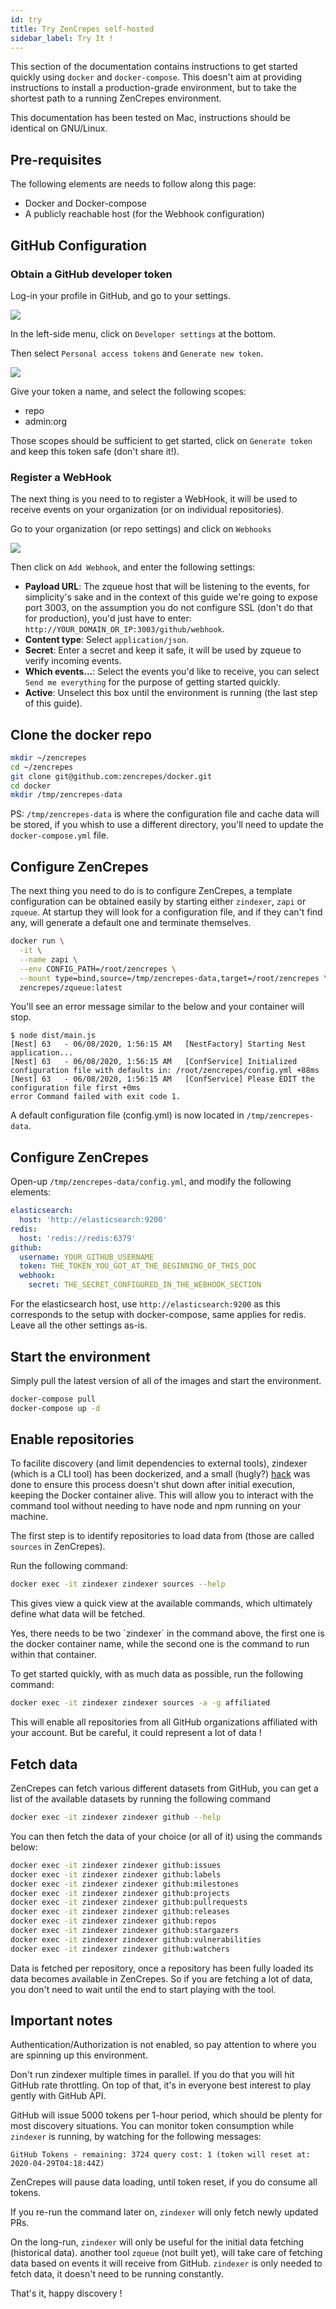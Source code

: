 ```yaml
---
id: try
title: Try ZenCrepes self-hosted
sidebar_label: Try It !
---
```


This section of the documentation contains instructions to get started quickly using `docker` and `docker-compose`. This doesn't aim at providing instructions to install a production-grade environment, but to take the shortest path to a running ZenCrepes environment.

This documentation has been tested on Mac, instructions should be identical on GNU/Linux.

## Pre-requisites

The following elements are needs to follow along this page:

- Docker and Docker-compose
- A publicly reachable host (for the Webhook configuration)

## GitHub Configuration

### Obtain a GitHub developer token

Log-in your profile in GitHub, and go to your settings.

![](/img/zencrepes-dev-github-settings.png)

In the left-side menu, click on `Developer settings` at the bottom.

Then select `Personal access tokens` and `Generate new token`.

![](/img/github-dev-settings.png)

Give your token a name, and select the following scopes:

- repo
- admin:org

Those scopes should be sufficient to get started, click on `Generate token` and keep this token safe (don't share it!).

### Register a WebHook

The next thing is you need to to register a WebHook, it will be used to receive events on your organization (or on individual repositories).

Go to your organization (or repo settings) and click on `Webhooks`

![](/img/github-org-webhook.png)

Then click on `Add Webhook`, and enter the following settings:

- **Payload URL**: The zqueue host that will be listening to the events, for simplicity's sake and in the context of this guide we're going to expose port 3003, on the assumption you do not configure SSL (don't do that for production), you'd just have to enter: `http://YOUR_DOMAIN_OR_IP:3003/github/webhook`.
- **Content type**: Select `application/json`.
- **Secret**: Enter a secret and keep it safe, it will be used by zqueue to verify incoming events.
- **Which events...**: Select the events you'd like to receive, you can select `Send me everything` for the purpose of getting started quickly.
- **Active**: Unselect this box until the environment is running (the last step of this guide).

## Clone the docker repo

```bash
mkdir ~/zencrepes
cd ~/zencrepes
git clone git@github.com:zencrepes/docker.git
cd docker
mkdir /tmp/zencrepes-data
```

PS: `/tmp/zencrepes-data` is where the configuration file and cache data will be stored, if you whish to use a different directory, you'll need to update the `docker-compose.yml` file.

## Configure ZenCrepes

The next thing you need to do is to configure ZenCrepes, a template configuration can be obtained easily by starting either `zindexer`, `zapi` or `zqueue`. At startup they will look for a configuration file, and if they can't find any, will generate a default one and terminate themselves.

```bash
docker run \
  -it \
  --name zapi \
  --env CONFIG_PATH=/root/zencrepes \
  --mount type=bind,source=/tmp/zencrepes-data,target=/root/zencrepes \
  zencrepes/zqueue:latest
```

You'll see an error message similar to the below and your container will stop.

```
$ node dist/main.js
[Nest] 63   - 06/08/2020, 1:56:15 AM   [NestFactory] Starting Nest application...
[Nest] 63   - 06/08/2020, 1:56:15 AM   [ConfService] Initialized configuration file with defaults in: /root/zencrepes/config.yml +88ms
[Nest] 63   - 06/08/2020, 1:56:15 AM   [ConfService] Please EDIT the configuration file first +0ms
error Command failed with exit code 1.
```

A default configuration file (config.yml) is now located in `/tmp/zencrepes-data`.

## Configure ZenCrepes

Open-up `/tmp/zencrepes-data/config.yml`, and modify the following elements:

```yml
elasticsearch:
  host: 'http://elasticsearch:9200'
redis:
  host: 'redis://redis:6379'
github:
  username: YOUR_GITHUB_USERNAME
  token: THE_TOKEN_YOU_GOT_AT_THE_BEGINNING_OF_THIS_DOC
  webhook:
    secret: THE_SECRET_CONFIGURED_IN_THE_WEBHOOK_SECTION
```

For the elasticsearch host, use `http://elasticsearch:9200` as this corresponds to the setup with docker-compose, same applies for redis. Leave all the other settings as-is.

## Start the environment

Simply pull the latest version of all of the images and start the environment.

```bash
docker-compose pull
docker-compose up -d
```

## Enable repositories

To facilite discovery (and limit dependencies to external tools), zindexer (which is a CLI tool) has been dockerized, and a small (hugly?) [hack](https://github.com/zencrepes/zindexer/blob/master/startup.sh) was done to ensure this process doesn't shut down after initial execution, keeping the Docker container alive. This will allow you to interact with the command tool without needing to have node and npm running on your machine.

The first step is to identify repositories to load data from (those are called `sources` in ZenCrepes).

Run the following command:

```bash
docker exec -it zindexer zindexer sources --help
```

This gives view a quick view at the available commands, which ultimately define what data will be fetched.

<Note type="tip">
Yes, there needs to be two `zindexer` in the command above, the first one is the docker container name, while the second one is the command to run within that container.
</Note>

To get started quickly, with as much data as possible, run the following command:

```bash
docker exec -it zindexer zindexer sources -a -g affiliated
```

This will enable all repositories from all GitHub organizations affiliated with your account. But be careful, it could represent a lot of data !

## Fetch data

ZenCrepes can fetch various different datasets from GitHub, you can get a list of the available datasets by running the following command

```bash
docker exec -it zindexer zindexer github --help
```

You can then fetch the data of your choice (or all of it) using the commands below:

```bash
docker exec -it zindexer zindexer github:issues
docker exec -it zindexer zindexer github:labels
docker exec -it zindexer zindexer github:milestones
docker exec -it zindexer zindexer github:projects
docker exec -it zindexer zindexer github:pullrequests
docker exec -it zindexer zindexer github:releases
docker exec -it zindexer zindexer github:repos
docker exec -it zindexer zindexer github:stargazers
docker exec -it zindexer zindexer github:vulnerabilities
docker exec -it zindexer zindexer github:watchers
```

Data is fetched per repository, once a repository has been fully loaded its data becomes available in ZenCrepes. So if you are fetching a lot of data, you don't need to wait until the end to start playing with the tool.

## Important notes

Authentication/Authorization is not enabled, so pay attention to where you are spinning up this environment.

Don't run zindexer multiple times in parallel. If you do that you will hit GitHub rate throttling. On top of that, it's in everyone best interest to play gently with GitHub API.

GitHub will issue 5000 tokens per 1-hour period, which should be plenty for most discovery situations. You can monitor token consumption while `zindexer` is running, by watching for the following messages:

```
GitHub Tokens - remaining: 3724 query cost: 1 (token will reset at: 2020-04-29T04:18:44Z)
```

ZenCrepes will pause data loading, until token reset, if you do consume all tokens.

If you re-run the command later on, `zindexer` will only fetch newly updated PRs.

On the long-run, `zindexer` will only be useful for the initial data fetching (historical data). another tool `zqueue` (not built yet), will take care of fetching data based on events it will receive from GitHub. `zindexer` is only needed to fetch data, it doesn't need to be running constantly.

That's it, happy discovery !
